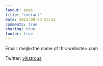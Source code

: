 ```yaml
---
layout: page
title: "contact"
date: 2013-09-23 23:22
comments: true
sharing: true
footer: true
---
```


Email: me@&lt;the name of this website&gt;.com

Twitter: [vikstrous](https://twitter.com/vikstrous)

